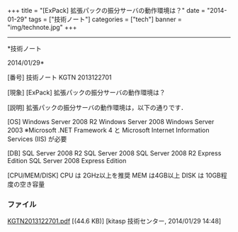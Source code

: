 ﻿+++
title = "[ExPack] 拡張パックの振分サーバの動作環境は？"
date = "2014-01-29"
tags = ["技術ノート"]
categories = ["tech"]
banner = "img/technote.jpg"
+++

-----------------------------------------------------------------------------------------------------------------------------

*技術ノート

2014/01/29*


[番号]
技術ノート KGTN 2013122701

[現象]
[ExPack] 拡張パックの振分サーバの動作環境は？

[説明]
拡張パックの振分サーバの動作環境は，以下の通りです．

[OS]
Windows Server 2008 R2
Windows Server 2008
Windows Server 2003
※Microsoft .NET Framework 4 と Microsoft Internet Information Services
(IIS) が必要

[DB]
SQL Server 2008 R2
SQL Server 2008
SQL Server 2008 R2 Express Edition
SQL Server 2008 Express Edition

[CPU/MEM/DISK]
CPU は 2GHz以上を推奨
MEM は4GB以上
DISK は 10GB程度の空き容量


### ファイル

 
 


[KGTN2013122701.pdf](http://techreport.kitasp.net/attachments/download/1466/KGTN2013122701.pdf)
 [(44.6 KB)] [kitasp 技術センター, 2014/01/29
14:48]


 


 

